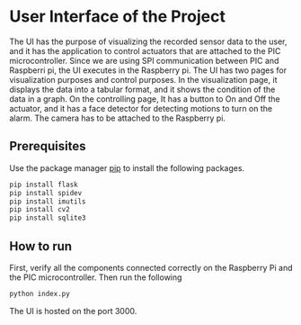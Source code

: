 # User Interface of the Project
The UI has the purpose of visualizing the recorded sensor data to the user, and it has the application to control actuators that are attached to the PIC microcontroller. Since we are using SPI communication between PIC and Raspberri pi, the UI executes in the Raspberry pi. The UI has two pages for visualization purposes and control purposes. In the visualization page, it displays the data into a tabular format, and it shows the condition of the data in a graph. On the controlling page, It has a button to On and Off the actuator, and it has a face detector for detecting motions to turn on the alarm. The camera has to be attached to the Raspberry pi.

## Prerequisites
Use the package manager [pip](https://pip.pypa.io/en/stable/) to install the following packages.

```bash
pip install flask
pip install spidev
pip install imutils
pip install cv2
pip install sqlite3
```

## How to run 
First, verify all the components connected correctly on the Raspberry Pi and the PIC microcontroller. Then run the following
```bash
python index.py
```
The UI is hosted on the port 3000.
